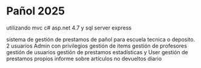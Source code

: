 # Pañol 2025
utilizando mvc c# asp.net 4.7 y sql server express

sistema de gestión de prestamos de pañol para escuela tecnica o deposito.
2 usuarios Admin con privilegios
gestión de items
gestión de profesores 
gestión de usuarios
gestión de prestamos
estadísticas 
y User
gestión de prestamos propios
informe sobre artículos no devueltos diario 
